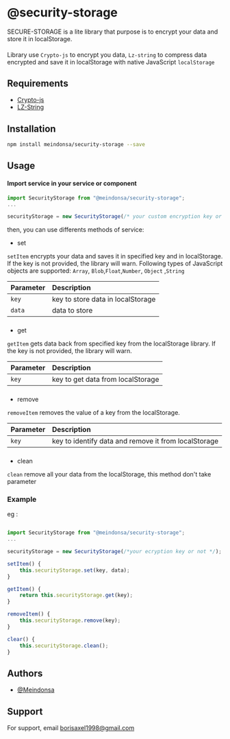 # @security-storage

SECURE-STORAGE is a lite library that purpose is to encrypt your data and store it in localStorage.

####

Library use `Crypto-js` to encrypt you data, `Lz-string` to compress data encrypted and save it in localStorage with native JavaScript `localStorage`

## Requirements

- [Crypto-js](https://www.npmjs.com/package/crypto-js)
- [LZ-String](https://www.npmjs.com/package/lz-string)

## Installation

```bash
npm install meindonsa/security-storage --save
```

## Usage

#### Import service in your service or component

```typescript
import SecurityStorage from "@meindonsa/security-storage";
...

securityStorage = new SecurityStorage(/* your custom encryption key or not */);
```

then, you can use differents methods of service:

- set

`setItem` encrypts your data and saves it in specified key and in localStorage. If the key is not provided, the library will warn. Following types of JavaScript objects are supported: `Array`, `Blob`,`Float`,`Number`, `Object` ,`String`

| Parameter               | Description                        |
| :---------------------- | :--------------------------------- |
| `key`                   | key to store data in localStorage  |
| `data`                  | data to store                      |

###

- get

`getItem` gets data back from specified key from the localStorage library. If the key is not provided, the library will warn.

| Parameter               | Description                        |
| :---------------------- | :--------------------------------- |
| `key`                   | key to get data from localStorage  |

###

- remove

`removeItem` removes the value of a key from the localStorage.

| Parameter | Description                                          |
| :-------- | :--------------------------------------------------- |
| `key`     | key to identify data and remove it from localStorage |

###

- clean

`clean` remove all your data from the localStorage, this method don't take parameter

### Example

eg :

```typescript

import SecurityStorage from "@meindonsa/security-storage";
...

securityStorage = new SecurityStorage(/*your ecryption key or not */);

setItem() {
    this.securityStorage.set(key, data);
}

getItem() {
    return this.securityStorage.get(key);
}

removeItem() {
    this.securityStorage.remove(key);
}

clear() {
    this.securityStorage.clean();
}

```

## Authors

- [@Meindonsa](https://github.com/Meindonsa)

## Support

For support, email borisaxel1998@gmail.com
